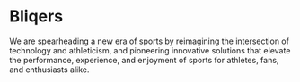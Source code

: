 # Bliqers

We are spearheading a new era of sports by reimagining the intersection of technology and athleticism, and pioneering innovative solutions that elevate the performance, experience, and enjoyment of sports for athletes, fans, and enthusiasts alike.
